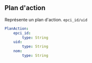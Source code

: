 ## Plan d'action

Représente un plan d'action.
`epci_id/uid`

```yaml
PlanAction:
    epci_id:
        type: String
    uid:
        type: String
    nom:
        type: String
```
